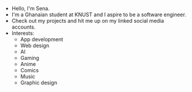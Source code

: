 - Hello, I'm Sena.
- I'm a Ghanaian student at KNUST and I aspire to be a software engineer.
- Check out my projects and hit me up on my linked social media accounts.
- Interests:
    - App development
    - Web design
    - AI
    - Gaming
    - Anime
    - Comics
	- Music
    - Graphic design
